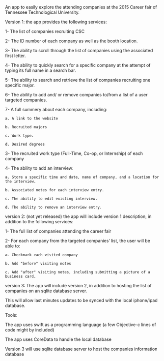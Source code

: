An app to easily explore the attending companies at the 2015 Career fair of Tennessee Technological University.


Version 1: the app provides the following services:

1- The list of companies recruiting CSC

2- The ID number of each company as well as the booth location.

3- The ability to scroll through the list of companies using the associated first letter.

4- The ability to quickly search for a specific company at the attempt of typing its full name in a search bar.

5- The ability to search and retrieve the list of companies recruiting one specific major.

6- The ability to add and/ or remove companies to/from a list of a user targeted companies.

7- A full summery about each company, including:

    a. A link to the website
    
    b. Recruited majors
    
    c. Work type.
    
    d. Desired degrees 
    
3- The recruited work type (Full-Time, Co-op, or Internship) of each company

4- The ability to add an interview:

    a. Store a specific time and date, name of company, and a location for the interview.
    
    b. Associated notes for each interview entry.
    
    c. The ability to edit existing interview.
    
    d. The ability to remove an interview entry.
  

version 2: (not yet released) the app will include version 1 description, in addition to the following services:

1- The full list of companies attending the career fair

2- For each company from the targeted companies' list, the user will be able to:

    a. Checkmark each visited company
    
    b. Add "before" visiting notes
    
    c. Add "after" visiting notes, including submitting a picture of a business card.


version 3: The app will include version 2, in addition to hosting the list of companies on an sqlite database server. 

This will allow last minutes updates to be synced with the local iphone/ipad database.


Tools:

The app uses swift as a programming language (a few Objective-c lines of code might by included)

The app uses CoreData to handle the local database

Version 3 will use sqlite database server to host the companies information database
